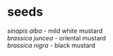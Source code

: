 seeds
=====
*sinapis alba* - mild white mustard  
*brassica juncea* - oriental mustard  
*brassica nigra* - black mustard

